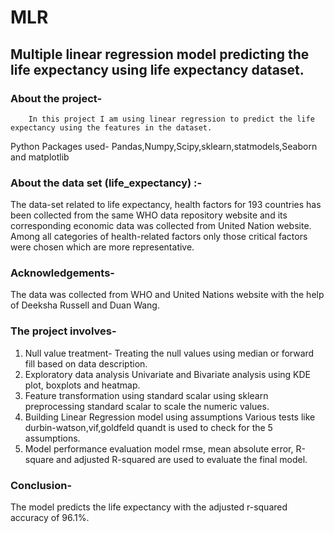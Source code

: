# MLR
## Multiple linear regression model predicting the life expectancy using life expectancy dataset.

### About the project-
   		In this project I am using linear regression to predict the life expectancy using the features in the dataset. 

Python Packages used- Pandas,Numpy,Scipy,sklearn,statmodels,Seaborn and matplotlib
      
### About the data set (life_expectancy) :-
   The data-set related to life expectancy, health factors for 193 countries has been collected from the same WHO data repository website and its corresponding economic data was collected from United Nation website. Among all categories of health-related factors only those critical factors were chosen which are more representative.

### Acknowledgements-
The data was collected from WHO and United Nations website with the help of Deeksha Russell and Duan Wang.

### The project involves-
1) Null value treatment-
  Treating the null values using median or forward fill based on data description.
2) Exploratory data analysis
  Univariate and Bivariate analysis using KDE plot, boxplots and heatmap.
3) Feature transformation using standard scalar
  using sklearn preprocessing standard scalar to scale the numeric values.
4) Building Linear Regression model using assumptions
  Various tests like durbin-watson,vif,goldfeld quandt is used to check for the 5 assumptions.
5) Model performance evaluation
  model rmse, mean absolute error, R-square and adjusted R-squared are used to evaluate the final model.
  
### Conclusion- 
   The model predicts the life expectancy with the adjusted r-squared accuracy of 96.1%.
